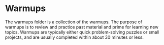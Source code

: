 Warmups  
====================

The warmups folder is a collection of the warmups. 
The purpose of warmups is to review and practice past material and prime for learning new topics. 
Warmups are typically either quick problem-solving puzzles or small projects, and are usually completed 
within about 30 minutes or less.  
